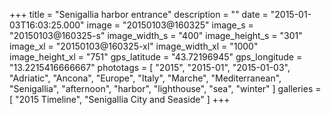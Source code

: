 +++
title = "Senigallia harbor entrance"
description = ""
date = "2015-01-03T16:03:25.000"
image = "20150103@160325"
image_s = "20150103@160325-s"
image_width_s = "400"
image_height_s = "301"
image_xl = "20150103@160325-xl"
image_width_xl = "1000"
image_height_xl = "751"
gps_latitude = "43.72196945"
gps_longitude = "13.2215416666667"
phototags = [ "2015", "2015-01", "2015-01-03", "Adriatic", "Ancona", "Europe", "Italy", "Marche", "Mediterranean", "Senigallia", "afternoon", "harbor", "lighthouse", "sea", "winter" ]
galleries = [ "2015 Timeline", "Senigallia City and Seaside" ]
+++
